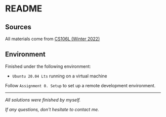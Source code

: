 # README

## Sources

All materials come from [CS106L (Winter 2022)](https://web.stanford.edu/class/cs106l/)

## Environment

Finished under the following environment:

- `Ubuntu 20.04 Lts` running on a virtual machine

Follow `Assignment 0. Setup` to set up a remote development environment.

---

*All solutions were finished by myself.*

*If any questions, don't hesitate to contact me.*

